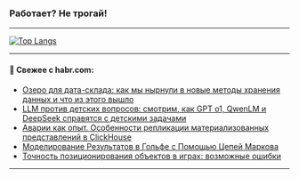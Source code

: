 ### Работает? Не трогай!

---
<!--
#### 🛠️ Technical stack:

![Java](https://img.shields.io/badge/Java-informational?logo=Oracle&style=flat&logoColor=white&color=FF4500)
![Kotlin](https://img.shields.io/badge/Kotlin-informational?logo=Kotlin&style=flat&logoColor=white&color=774D97)
![TS](https://img.shields.io/badge/TypeScript-informational?logo=typeScript&style=flat&logoColor=black&color=017acc)
![Python](https://img.shields.io/badge/Python-informational?logo=Python&style=flat&logoColor=black&color=ffdd54) <br>
![Spring](https://img.shields.io/badge/Spring-informational?logo=Spring&style=flat&logoColor=white&color=6DB33F) 
![SpringBoot](https://img.shields.io/badge/SpringBoot-informational?logo=SpringBoot&style=flat&logoColor=white&color=6DB33F)
![Nest](https://img.shields.io/badge/NestJS-informational?logo=NestJS&style=flat&logoColor=white&color=E0234E) 
![NodeJS](https://img.shields.io/badge/NodeJS-informational?logo=node.js&style=flat&logoColor=white&color=70A760)<br>
![PostgreSQL](https://img.shields.io/badge/PostgreSQL-informational?logo=PostgreSQL&style=flat&logoColor=white&color=DAA520)
![MongoDB](https://img.shields.io/badge/MongoDB-informational?logo=MongoDB&style=flat&logoColor=white&color=870000)
![Apache](https://img.shields.io/badge/Apache-informational?logo=apache&style=flat&logoColor=white&color=f74e28)

___ 
-->

<!--- #### 🛠️ : --->

[![Top Langs](https://github-readme-stats-82jvfl3w3-advtsettinggmailcoms-projects.vercel.app/api/top-langs/?username=zloylis&langs_count=10&hide_title=true&title_color=e6edf3&size_weight=0.5&count_weight=0.5&layout=compact&hide_progress=true&hide_border=true&theme=dracula)](https://github.com/zloylis)

<!---


####  :octocat:&nbsp;&nbsp; Статистика:

![GitHub stats](https://github-readme-stats-u2qms2cxw-advtsettinggmailcoms-projects.vercel.app/api?username=zloylis&show_icons=true&hide_border=true&theme=dracula&title_color=e6edf3&include_all_commits=true&count_private=true&hide_rank=false&hide_title=true&rank_icon=github)
-->
---

#### 💬 Свежее с habr.com:

<!-- BLOG-POST-LIST:START -->
- [Озеро для дата-склада: как мы нырнули в новые методы хранения данных и что из этого вышло](https://habr.com/ru/articles/876834/?utm_source=habrahabr&utm_medium=rss&utm_campaign=876834)
- [LLM против детских вопросов: смотрим, как GPT o1, QwenLM и DeepSeek справятся с детскими задачами](https://habr.com/ru/companies/ruvds/articles/876282/?utm_source=habrahabr&utm_medium=rss&utm_campaign=876282)
- [Аварии как опыт. Особенности репликации материализованных представлений в ClickHouse](https://habr.com/ru/companies/flant/articles/875510/?utm_source=habrahabr&utm_medium=rss&utm_campaign=875510)
- [Моделирование Результатов в Гольфе с Помощью Цепей Маркова](https://habr.com/ru/articles/876818/?utm_source=habrahabr&utm_medium=rss&utm_campaign=876818)
- [Точность позиционирования объектов в играх: возможные ошибки](https://habr.com/ru/articles/876816/?utm_source=habrahabr&utm_medium=rss&utm_campaign=876816)
<!-- BLOG-POST-LIST:END -->

---
